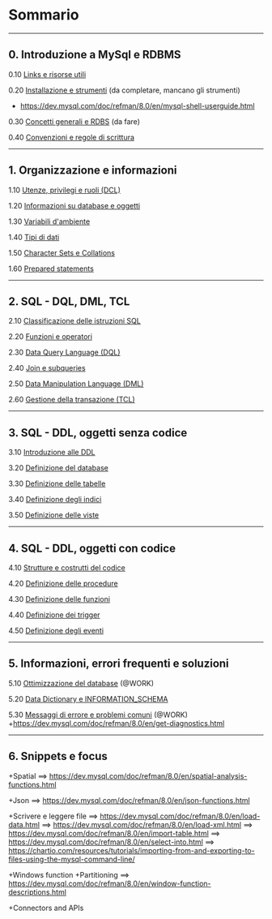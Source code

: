 # Sommario

-----------------------------------
## 0. Introduzione a MySql e RDBMS 

0.10 [Links e risorse utili](https://github.com/pmarconcini/DB_MySql_Appunti/blob/master/010%20%20Links%20e%20risorse%20utili)

0.20 [Installazione e strumenti](https://github.com/pmarconcini/DB_MySql_Appunti/blob/master/020%20Installazione%20e%20strumenti.md) (da completare, mancano gli strumenti)
+ https://dev.mysql.com/doc/refman/8.0/en/mysql-shell-userguide.html
  

0.30 [Concetti generali e RDBS](https://github.com/pmarconcini/DB_MySql_Appunti/blob/master/030%20Concetti%20generali%20e%20RDBMS.md) (da fare)

0.40 [Convenzioni e regole di scrittura](https://github.com/pmarconcini/DB_MySql_Appunti/blob/master/040%20Convenzioni%20e%20regole%20di%20scrittura)

-----------------------------------
## 1. Organizzazione e informazioni

1.10 [Utenze, privilegi e ruoli (DCL)](https://github.com/pmarconcini/DB_MySql_Appunti/blob/master/110%20Utenze,%20privilegi%20e%20ruoli.md)

1.20 [Informazioni su database e oggetti](https://github.com/pmarconcini/DB_MySql_Appunti/blob/master/120%20Informazioni%20su%20database%20e%20oggetti.md)

1.30 [Variabili d'ambiente](https://github.com/pmarconcini/DB_MySql_Appunti/blob/master/130%20Variabili%20d'ambiente.md)

1.40 [Tipi di dati](https://github.com/pmarconcini/DB_MySql_Appunti/blob/master/140%20Tipi%20di%20dati.md)

1.50 [Character Sets e Collations](https://github.com/pmarconcini/DB_MySql_Appunti/blob/master/150%20Character%20Sets%20e%20Collations.md)

1.60 [Prepared statements](https://github.com/pmarconcini/DB_MySql_Appunti/blob/master/160%20Prepared%20statements.md)

-----------------------------------
## 2. SQL - DQL, DML, TCL

2.10 [Classificazione delle istruzioni SQL](https://github.com/pmarconcini/DB_MySql_Appunti/blob/master/210%20Classificazione%20delle%20istruzioni%20SQL.md)

2.20 [Funzioni e operatori](https://github.com/pmarconcini/DB_MySql_Appunti/blob/master/220%20Funzioni%20e%20operatori.md)

2.30 [Data Query Language (DQL)](https://github.com/pmarconcini/DB_MySql_Appunti/blob/master/230%20Data%20query%20language%20(DQL).md)   

2.40 [Join e subqueries](https://github.com/pmarconcini/DB_MySql_Appunti/blob/master/240%20Join%20e%20subquery.md)

2.50 [Data Manipulation Language (DML)](https://github.com/pmarconcini/DB_MySql_Appunti/blob/master/250%20Data%20Manipulation%20Language%20(DML).md)

2.60 [Gestione della transazione (TCL)](https://github.com/pmarconcini/DB_MySql_Appunti/blob/master/260%20Gestione%20della%20transazione%20(TCL).md)

-----------------------------------
## 3. SQL - DDL, oggetti senza codice

3.10 [Introduzione alle DDL](https://github.com/pmarconcini/DB_MySql_Appunti/blob/master/310%20Introduzione%20alle%20DDL.md)

3.20 [Definizione del database](https://github.com/pmarconcini/DB_MySql_Appunti/blob/master/320%20Definizione%20del%20database.md)

3.30 [Definizione delle tabelle](https://github.com/pmarconcini/DB_MySql_Appunti/blob/master/330%20Definizione%20delle%20tabelle.md)

3.40 [Definizione degli indici](https://github.com/pmarconcini/DB_MySql_Appunti/blob/master/340%20Definizione%20degli%20indici.md)

3.50 [Definizione delle viste](https://github.com/pmarconcini/DB_MySql_Appunti/blob/master/350%20Definizione%20delle%20viste.md) 

-----------------------------------
## 4. SQL - DDL, oggetti con codice

4.10 [Strutture e costrutti del codice](https://github.com/pmarconcini/DB_MySql_Appunti/blob/master/410%20Strutture%20e%20costrutti%20del%20codice.md)

4.20 [Definizione delle procedure](https://github.com/pmarconcini/DB_MySql_Appunti/blob/master/420%20Definizione%20delle%20procedure.md)

4.30 [Definizione delle funzioni](https://github.com/pmarconcini/DB_MySql_Appunti/blob/master/430%20Definizione%20delle%20funzioni.md)

4.40 [Definizione dei trigger](https://github.com/pmarconcini/DB_MySql_Appunti/blob/master/440%20Definizione%20dei%20trigger.md)

4.50 [Definizione degli eventi](https://github.com/pmarconcini/DB_MySql_Appunti/blob/master/450%20Definizione%20degli%20eventi.md)

-----------------------------------
## 5. Informazioni, errori frequenti e soluzioni

5.10 [Ottimizzazione del database](https://github.com/pmarconcini/DB_MySql_Appunti/blob/master/510%20Ottimizzazione%20del%20database.md) (@WORK)

5.20 [Data Dictionary e INFORMATION_SCHEMA](https://github.com/pmarconcini/DB_MySql_Appunti/blob/master/520%20Data%20Dictionary%20e%20INFORMATION_SCHEMA.md)

5.30 [Messaggi di errore e problemi comuni](https://github.com/pmarconcini/DB_MySql_Appunti/blob/master/530%20Messaggi%20di%20errore%20e%20problemi%20comuni.md)  (@WORK)
+https://dev.mysql.com/doc/refman/8.0/en/get-diagnostics.html



-----------------------------------
## 6. Snippets e focus

+Spatial
==> https://dev.mysql.com/doc/refman/8.0/en/spatial-analysis-functions.html

+Json
==>  https://dev.mysql.com/doc/refman/8.0/en/json-functions.html

+Scrivere e leggere file
==> https://dev.mysql.com/doc/refman/8.0/en/load-data.html
==> https://dev.mysql.com/doc/refman/8.0/en/load-xml.html
==> https://dev.mysql.com/doc/refman/8.0/en/import-table.html
==> https://dev.mysql.com/doc/refman/8.0/en/select-into.html
==> https://chartio.com/resources/tutorials/importing-from-and-exporting-to-files-using-the-mysql-command-line/


+Windows function +Partitioning
==> https://dev.mysql.com/doc/refman/8.0/en/window-function-descriptions.html

+Connectors and APIs




